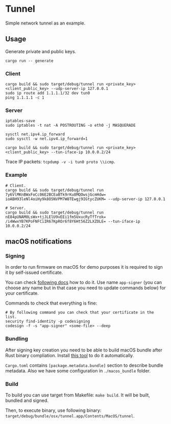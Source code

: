 # Tunnel

Simple network tunnel as an example.

## Usage

Generate private and public keys.

```shell
cargo run -- generate
```

### Client

```shell
cargo build && sudo target/debug/tunnel run <private_key> <client_public_key> --udp-server-ip 127.0.0.1
sudo ip route add 1.1.1.1/32 dev tun0
ping 1.1.1.1 -c 1
```

### Server

```shell
iptables-save
sudo iptables -t nat -A POSTROUTING -o eth0 -j MASQUERADE

sysctl net.ipv4.ip_forward
sudo sysctl -w net.ipv4.ip_forward=1

cargo build && sudo target/debug/tunnel run <private_key> <client_public_key> --tun-iface-ip 10.0.0.2/24
```

Trace IP packets: `tcpdump -v -i tun0 proto \\icmp`.

### Example

```shell
# Client.
cargo build && sudo target/debug/tunnel run 7y6VlMKnBWxFoCc06E2BCEaBTk9rKu8MQOwsjGcmHdw= ioABH93leNl4oiHy9k8O5NVPM7W8TEwgj9IGtycZUKM= --udp-server-ip 127.0.0.1

# Server.
cargo build && sudo target/debug/tunnel run nE84pUNAM0LsWx+tjJLElU9vEEi1fm5UxucRyTfTrok= /i4WwxYB7KPoFNFCiIR67KpROr6f8Y6Ht56Z2LXZOLE= --tun-iface-ip 10.0.0.2/24
```

## macOS notifications

### Signing

In order to run firmware on macOS for demo purposes it is required to sign it by self-issued certificate.

You can check [following docs](https://support.apple.com/en-gb/guide/keychain-access/kyca8916/mac) how to do it. Use name `app-signer` (you can choose any name but in that case you need to update commands below) for your certificate.

Commands to check that everything is fine:

```shell
# By following command you can check that your certificate in the list.
security find-identity -p codesigning
codesign -f -s "app-signer" <some-file> --deep
```

### Bundling

After signing key creation you need to be able to build macOS bundle after Rust binary compliation. Install [this tool](https://github.com/burtonageo/cargo-bundle) to do it automatically.

`Cargo.toml` contains `[package.metadata.bundle]` section to describe bundle metadata. Also we have some configuration in `./macos_bundle` folder.

### Build

To build you can use target from Makefile: `make build`. It will be built, bundled and signed.

Then, to execute binary, use following binary: `target/debug/bundle/osx/tunnel.app/Contents/MacOS/tunnel`.
